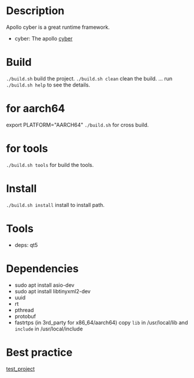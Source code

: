 # Description
Apollo cyber is a great runtime framework.

* cyber: The apollo [cyber](https://github.com/ApolloAuto/apollo/tree/master/cyber)

# Build
`./build.sh` build the project.
`./build.sh clean` clean the build.
...
run `./build.sh help` to see the details.

# for aarch64
export PLATFORM="AARCH64"
`./build.sh` for cross build.

# for tools
`./build.sh tools` for build the tools.

# Install
`./build.sh install` install to install path.

# Tools
* deps: qt5

# Dependencies
* sudo apt install asio-dev
* sudo apt install libtinyxml2-dev
* uuid
* rt
* pthread
* protobuf
* fastrtps (in 3rd_party for x86_64/aarch64) copy `lib` in /usr/local/lib and `include` in /usr/local/include

# Best practice
[test_project](https://github.com/FengD/apollo_cyber_test)